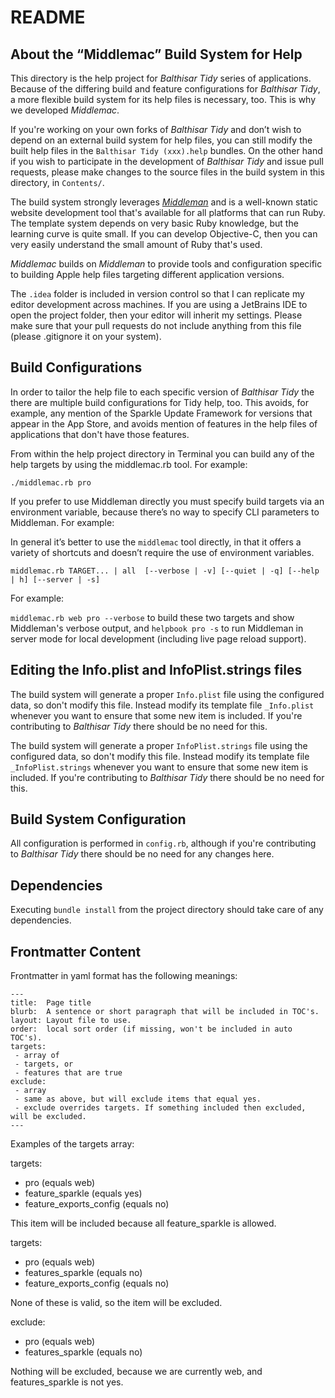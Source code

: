 README
======

About the “Middlemac” Build System for Help
-------------------------------------------
This directory is the help project for _Balthisar Tidy_ series of applications.
Because of the differing build and feature configurations for _Balthisar Tidy_,
a more flexible build system for its help files is necessary, too. This is why
we developed _Middlemac_. 

If you're working on your own forks of _Balthisar Tidy_ and don’t wish to
depend on an external build system for help files, you can still modify the
built help files in the `Balthisar Tidy (xxx).help` bundles. On the other hand
if you wish to participate in the development of _Balthisar Tidy_ and issue pull
requests, please make changes to the source files in the build system in this
directory, in `Contents/`.

The build system strongly leverages [_Middleman_](http://middlemanapp.com/) and
is a well-known static website development tool that's available for all
platforms that can run Ruby. The template system depends on very basic Ruby
knowledge, but the learning curve is quite small. If you can develop
Objective-C, then you can very easily understand the small amount of Ruby that's
used.

_Middlemac_ builds on _Middleman_ to provide tools and configuration specific to
building Apple help files targeting different application versions.

The `.idea` folder is included in version control so that I can replicate my
editor development across machines. If you are using a JetBrains IDE to open
the project folder, then your editor will inherit my settings. Please make
sure that your pull requests do not include anything from this file (please
.gitignore it on your system).


Build Configurations
--------------------
In order to tailor the help file to each specific version of _Balthisar Tidy_
the there are multiple build configurations for Tidy help, too. This avoids,
for example, any mention of the Sparkle Update Framework for versions that
appear in the App Store, and avoids mention of features in the help files of
applications that don't have those features.

From within the help project directory in Terminal you can build any of the
help targets by using the middlemac.rb tool. For example: 

`./middlemac.rb pro`

If you prefer to use Middleman directly you must specify build targets via an
environment variable, because there’s no way to specify CLI parameters to
Middleman. For example:

In general it’s better to use the `middlemac` tool directly, in that it offers
a variety of shortcuts and doesn’t require the use of environment variables.

`middlemac.rb TARGET... | all  [--verbose | -v] [--quiet | -q] [--help | h] [--server | -s]`

For example:

`middlemac.rb web pro --verbose` to build these two targets and show Middleman's
verbose output, and `helpbook pro -s` to run Middleman in server mode for local
development (including live page reload support).



Editing the Info.plist and InfoPlist.strings files
--------------------------------------------------
The build system will generate a proper `Info.plist` file using the configured
data, so don't modify this file. Instead modify its template file `_Info.plist`
whenever you want to ensure that some new item is included. If you're
contributing to _Balthisar Tidy_ there should be no need for this.

The build system will generate a proper `InfoPlist.strings` file using the
configured data, so don't modify this file. Instead modify its template file
`_InfoPlist.strings` whenever you want to ensure that some new item is
included. If you're contributing to _Balthisar Tidy_ there should be no need
for this.


Build System Configuration
--------------------------
All configuration is performed in `config.rb`, although if you're contributing
to _Balthisar Tidy_ there should be no need for any changes here.


Dependencies
------------
Executing `bundle install` from the project directory should take care of any
dependencies.


Frontmatter Content
-------------------
Frontmatter in yaml format has the following meanings:

~~~~~~~~~~~~
---
title:  Page title
blurb:  A sentence or short paragraph that will be included in TOC's.
layout: Layout file to use.
order:  local sort order (if missing, won't be included in auto TOC's).
targets:
 - array of
 - targets, or
 - features that are true
exclude:
 - array
 - same as above, but will exclude items that equal yes.
 - exclude overrides targets. If something included then excluded, will be excluded.
---
~~~~~~~~~~~~


Examples of the targets array:

targets:
 - pro (equals web)
 - feature_sparkle (equals yes)
 - feature_exports_config (equals no)

This item will be included because all feature_sparkle is allowed.

targets:
 - pro (equals web)
 - features_sparkle (equals no)
 - feature_exports_config (equals no)

None of these is valid, so the item will be excluded.

exclude:
 - pro (equals web)
 - features_sparkle (equals no)

Nothing will be excluded, because we are currently web, and features_sparkle is not yes.
